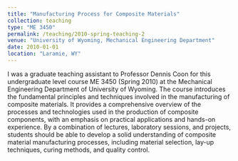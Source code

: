 ```yaml
---
title: "Manufacturing Process for Composite Materials"
collection: teaching
type: "ME 3450"
permalink: /teaching/2010-spring-teaching-2
venue: "University of Wyoming, Mechanical Engineering Department"
date: 2010-01-01
location: "Laramie, WY"
---
```


I was a graduate teaching assistant to Professor Dennis Coon for this undergraduate level course ME 3450 (Spring 2010) 
at the Mechanical Engineering Department of University of Wyoming.
The course introduces the fundamental principles and techniques involved in the manufacturing of composite materials. 
It provides a comprehensive overview of the processes and technologies used in the production of composite components, 
with an emphasis on practical applications and hands-on experience.
By a combination of lectures, laboratory sessions, and projects, students should be able to develop a solid understanding of 
composite material manufacturing processes, including material selection, lay-up techniques, curing methods, and quality control.